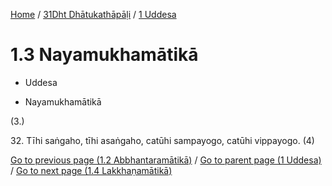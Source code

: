 
[Home](/) / [31Dht Dhātukathāpāḷi](...md) / [1 Uddesa](../31Dht/1.md)

# 1.3 Nayamukhamātikā

* Uddesa

* Nayamukhamātikā

(3.)

32\. Tīhi saṅgaho, tīhi asaṅgaho, catūhi sampayogo, catūhi vippayogo. (4)

[Go to previous page (1.2 Abbhantaramātikā)](1.2.md) / [Go to parent page (1 Uddesa)](../31Dht/1.md) / [Go to next page (1.4 Lakkhaṇamātikā)](1.4.md)


